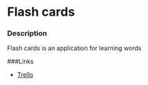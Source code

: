 # Flash cards

### Description
Flash cards is an application for learning words

###Links
* [Trello](https://trello.com/b/qeM5VrBs/flashcards)